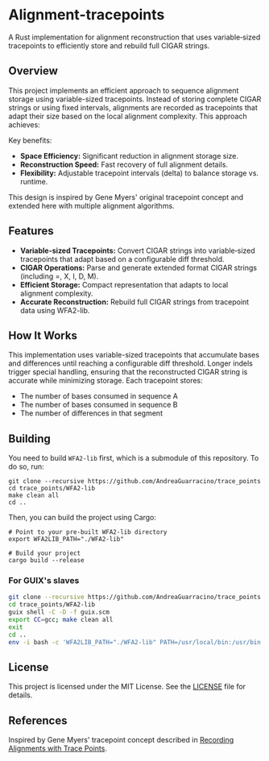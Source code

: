 # Alignment-tracepoints

A Rust implementation for alignment reconstruction that uses variable‐sized tracepoints to efficiently store and rebuild full CIGAR strings.

## Overview
This project implements an efficient approach to sequence alignment storage using variable-sized tracepoints. Instead of storing complete CIGAR strings or using fixed intervals, alignments are recorded as tracepoints that adapt their size based on the local alignment complexity. This approach achieves:

Key benefits:
 - **Space Efficiency:** Significant reduction in alignment storage size.
 - **Reconstruction Speed:** Fast recovery of full alignment details.
 - **Flexibility:** Adjustable tracepoint intervals (delta) to balance storage vs. runtime.

This design is inspired by Gene Myers' original tracepoint concept and extended here with multiple alignment algorithms.

## Features

- **Variable-sized Tracepoints:** Convert CIGAR strings into variable‐sized tracepoints that adapt based on a configurable diff threshold.
- **CIGAR Operations:** Parse and generate extended format CIGAR strings (including =, X, I, D, M).
- **Efficient Storage:** Compact representation that adapts to local alignment complexity.
- **Accurate Reconstruction:** Rebuild full CIGAR strings from tracepoint data using WFA2-lib.

## How It Works
This implementation uses variable-sized tracepoints that accumulate bases and differences until reaching a configurable diff threshold. Longer indels trigger special handling, ensuring that the reconstructed CIGAR string is accurate while minimizing storage. Each tracepoint stores:

- The number of bases consumed in sequence A
- The number of bases consumed in sequence B  
- The number of differences in that segment

## Building

You need to build `WFA2-lib` first, which is a submodule of this repository. To do so, run:

```shell
git clone --recursive https://github.com/AndreaGuarracino/trace_points
cd trace_points/WFA2-lib
make clean all
cd ..
```

Then, you can build the project using Cargo:

```shell
# Point to your pre-built WFA2-lib directory
export WFA2LIB_PATH="./WFA2-lib"

# Build your project
cargo build --release
```

### For GUIX's slaves

```bash
git clone --recursive https://github.com/AndreaGuarracino/trace_points
cd trace_points/WFA2-lib
guix shell -C -D -f guix.scm
export CC=gcc; make clean all
exit
cd ..
env -i bash -c 'WFA2LIB_PATH="./WFA2-lib" PATH=/usr/local/bin:/usr/bin:/bin ~/.cargo/bin/cargo build --release'
```

## License

This project is licensed under the MIT License. See the [LICENSE](LICENSE) file for details.

## References
Inspired by Gene Myers' tracepoint concept described in [Recording Alignments with Trace Points](https://dazzlerblog.wordpress.com/2015/11/05/trace-points/).
